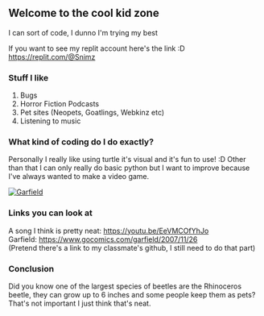 ## Welcome to the cool kid zone 

I can sort of code, I dunno I'm trying my best

If you want to see my replit account here's the link :D https://replit.com/@Snimz 


### Stuff I like

1. Bugs
2. Horror Fiction Podcasts
3. Pet sites (Neopets, Goatlings, Webkinz etc)
4. Listening to music

### What kind of coding do I do exactly?
Personally I really like using turtle it's visual and it's fun to use! :D Other than that I can only really do basic python but I want to improve because I've always wanted to make a video game. 

[![Garfield](/assets/images/garfield.jpg "Plush Garfield")](C:/Users/sofia/Downloads/funny%20man%20garfield.jpg)

### Links you can look at
A song I think is pretty neat: https://youtu.be/EeVMCOfYhJo  
Garfield: https://www.gocomics.com/garfield/2007/11/26  
(Pretend there's a link to my classmate's github, I still need to do that part)  

### Conclusion
Did you know one of the largest species of beetles are the Rhinoceros beetle, they can grow up to 6 inches and some people keep them as pets?  
That's not important I just think that's neat.
